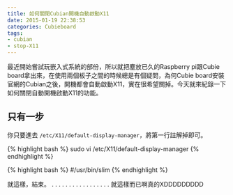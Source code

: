 ```yaml
---
title: 如何關閉Cubian開機自動啟動X11
date: 2015-01-19 22:38:53
categories: Cubieboard
tags:
- cubian
- stop-X11
---
```

最近開始嘗試玩嵌入式系統的部份，所以就把塵放已久的Raspberry pi跟Cubie board拿出來，在使用兩個板子之間的時候總是有個疑問，為何Cubie board安裝官網的Cubian之後，開機都會自動啟動X11，實在很希望關掉。今天就來紀錄一下如何關閉自動開機啟動X11的功能。

## 只有一步
你只要進去 `/etc/X11/default-display-manager`，將第一行註解掉即可。

{% highlight bash %}
sudo vi /etc/X11/default-display-manager
{% endhighlight %}

{% highlight bash %}
#/usr/bin/slim
{% endhighlight %}


就這樣，結束。
.
.
.
.
.
.
.
.
.
.
.
.
.
.
.
.
.
就這樣而已啊真的XDDDDDDDDD
